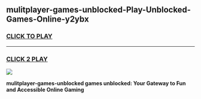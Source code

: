 
## mulitplayer-games-unblocked-Play-Unblocked-Games-Online-y2ybx
<h3>
<a href="https://premium76.site?title=mulitplayer-games-unblocked&ref=24A">CLICK TO PLAY</a></h3>
<hr>

<h3>
<a href="https://premium76.site?title=mulitplayer-games-unblocked&ref=24A">CLICK 2 PLAY</a>
  
</h3>

<a href="https://premium76.site?title=mulitplayer-games-unblocked&ref=24A"><img src="https://clearcache.store/games.png"></a>


**mulitplayer-games-unblocked games unblocked: Your Gateway to Fun and Accessible Online Gaming**
